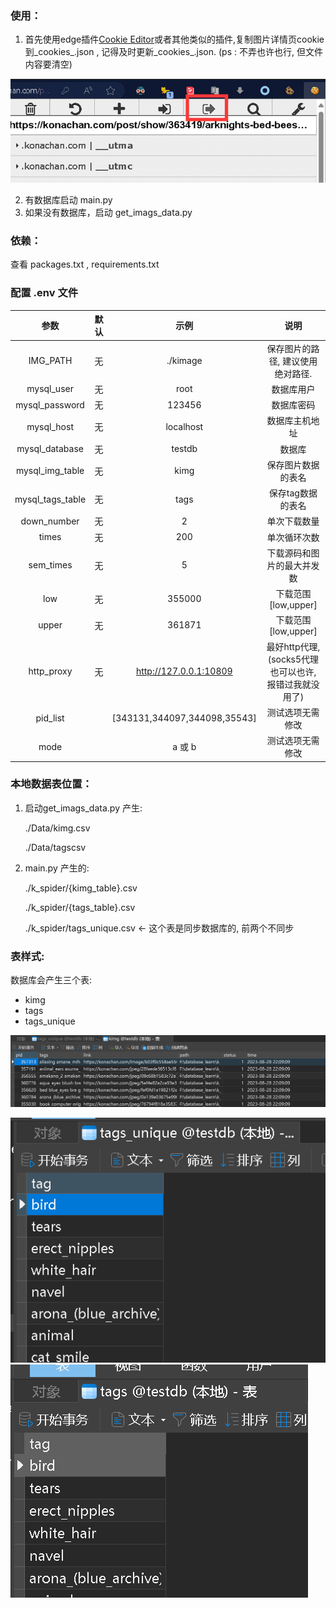 ### 使用：

1. 首先使用edge插件[Cookie Editor](https://microsoftedge.microsoft.com/addons/detail/cookie-editor/ajfboaconbpkglpfanbmlfgojgndmhmc)或者其他类似的插件,复制图片详情页cookie到_cookies_.json , 记得及时更新_cookies_.json.  (ps : 不弄也许也行, 但文件内容要清空)

![1696281560468](image/readme/1696281560468.png)

2. 有数据库启动 main.py
3. 如果没有数据库，启动 get_imags_data.py

### 依赖：

查看 packages.txt , requirements.txt

### 配置 .env 文件

|       参数       | 默认  |             示例             |                          说明                          |
| :--------------: | :---: | :--------------------------: | :----------------------------------------------------: |
|     IMG_PATH     |  无   |           ./kimage           |           保存图片的路径, 建议使用绝对路径.            |
|    mysql_user    |  无   |             root             |                       数据库用户                       |
|  mysql_password  |  无   |            123456            |                       数据库密码                       |
|    mysql_host    |  无   |          localhost           |                     数据库主机地址                     |
|  mysql_database  |  无   |            testdb            |                         数据库                         |
| mysql_img_table  |  无   |             kimg             |                   保存图片数据的表名                   |
| mysql_tags_table |  无   |             tags             |                   保存tag数据的表名                    |
|   down_number    |  无   |              2               |                      单次下载数量                      |
|      times       |  无   |             200              |                      单次循环次数                      |
|    sem_times     |  无   |              5               |               下载源码和图片的最大并发数               |
|       low        |  无   |            355000            |                  下载范围[low,upper]                   |
|      upper       |  无   |            361871            |                  下载范围[low,upper]                   |
|    http_proxy    |  无   |    http://127.0.0.1:10809    | 最好http代理, (socks5代理也可以也许, 报错过我就没用了) |
|     pid_list     |       | [343131,344097,344098,35543] |                    测试选项无需修改                    |
|       mode       |       |            a 或 b            |                    测试选项无需修改                    |

### 本地数据表位置：

1. 启动get_imags_data.py 产生:

   ./Data/kimg.csv

   ./Data/tagscsv
2. main.py 产生的:

   ./k_spider/{kimg_table}.csv

   ./k_spider/\{tags_table}.csv

   ./k_spider/tags_unique.csv   <-  这个表是同步数据库的, 前两个不同步

### 表样式:

数据库会产生三个表:

* kimg
* tags
* tags_unique

![1693236442027](image/readme/1693236442027.png)

![1693236410201](image/readme/1693236410201.png)![1693236471373](image/readme/1693236471373.png)
